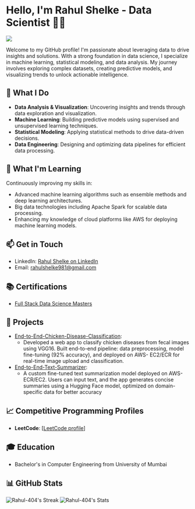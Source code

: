 # Hello, I'm Rahul Shelke - Data Scientist 👨‍💻

![](https://komarev.com/ghpvc/?username=Rahul-404&color=blue&style=for-the-badge&abbreviated=true)

Welcome to my GitHub profile! I'm passionate about leveraging data to drive insights and solutions. With a strong foundation in data science, I specialize in machine learning, statistical modeling, and data analysis. My journey involves exploring complex datasets, creating predictive models, and visualizing trends to unlock actionable intelligence.

## 🔭 What I Do

- **Data Analysis & Visualization**: Uncovering insights and trends through data exploration and visualization.
- **Machine Learning**: Building predictive models using supervised and unsupervised learning techniques.
- **Statistical Modeling**: Applying statistical methods to drive data-driven decisions.
- **Data Engineering**: Designing and optimizing data pipelines for efficient data processing.

## 🌱 What I'm Learning

Continuously improving my skills in:

- Advanced machine learning algorithms such as ensemble methods and deep learning architectures.
- Big data technologies including Apache Spark for scalable data processing.
- Enhancing my knowledge of cloud platforms like AWS for deploying machine learning models.

## 📫 Get in Touch

- LinkedIn: [Rahul Shelke on LinkedIn](https://www.linkedin.com/in/rahulshelke981/)
- Email: rahulshelke981@gmail.com

## 📚 Certifications

- [Full Stack Data Science Masters](https://learn.ineuron.ai/certificate/7b414055-0b87-44a3-b8ee-bfc985095cbc)

<!--| **Skills**               | **Tool Certification**                                  | **Related Work** |
|--------------------------|--------------------------------------------------------|--------------------|
| Data Collection          | [Google Analytics](https://example.com/ga-cert) 2x, [Scrapy](https://example.com/scrapy-cert) 1x |
| Data Cleaning            | [Pandas](https://example.com/pandas-cert), [Numpy](https://example.com/openrefine-cert), |
| Data Exploration         | [Tableau](https://example.com/tableau-cert) 2x, [Matplotlib](https://example.com/matplotlib-cert) 1x |
| Feature Engineering      | [Featuretools](https://example.com/featuretools-cert) 1x, [Dask](https://example.com/dask-cert) 2x |
| Model Building           | [TensorFlow](https://example.com/tensorflow-cert) 4x, [Scikit-Learn](https://example.com/scikit-learn-cert) 3x |
| Model Evaluation         | [MLflow](https://example.com/mlflow-cert) 2x, [Yellowbrick](https://example.com/yellowbrick-cert) 1x |
| Deployment               | [Docker](https://example.com/docker-cert) 2x, [AWS SageMaker](https://example.com/aws-sagemaker-cert) 3x |-->


## 🚀 Projects

<!-- [End-to-End-D](https://github.com/Rahul-404/mlproject.git): [Brief description and link (if public)]-->
- [End-to-End-Chicken-Disease-Classification](https://github.com/Rahul-404/End-to-End-Chicken-Disease-Classification.git):
   - Developed a web app to classify chicken diseases from fecal images using VGG16. Built end-to-end pipeline: data preprocessing, model fine-tuning (92% accuracy), and deployed on AWS- EC2/ECR for real-time image upload and classification.
- [End-to-End-Text-Summarizer](https://github.com/Rahul-404/End-to-end-Text-Summarizer.git):
   - A custom fine-tuned text summarization model deployed on AWS-ECR/EC2. Users can input text, and the app generates
concise summaries using a Hugging Face model, optimized on domain-specific data for better accuracy 

## 📈 Competitive Programming Profiles

- **LeetCode**: [[LeetCode profile](https://leetcode.com/u/rahulshelke98/)]
<!-- **HackerRank**: [[HackerRank profile](https://www.hackerrank.com/profile/rahulshelke981)]  -->

<!-- ## 📝 Latest Blog Posts -->

<!-- [Blog Post 1]: [Link to your blog post] -->
<!-- [Blog Post 2]: [Link to your blog post] -->

## 🎓 Education

- Bachelor's in Computer Engineering from University of Mumbai

## 📊 GitHub Stats

<!--![Your GitHub Stats](https://github-readme-stats.vercel.app/api?username=Rahul-404&show_icons=true&theme=radical) -->
![Rahul-404's Streak](https://github-readme-streak-stats.herokuapp.com/?user=Rahul-404&theme=flag-india&hide_border=false)
![Rahul-404's Stats](https://github-readme-stats.vercel.app/api?username=Rahul-404&theme=flag-india&show_icons=true&hide_border=false&count_private=false)

